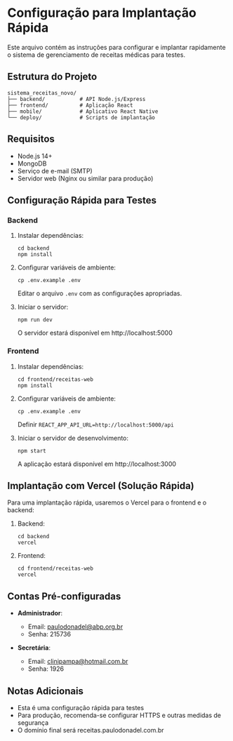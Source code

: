 # Configuração para Implantação Rápida

Este arquivo contém as instruções para configurar e implantar rapidamente o sistema de gerenciamento de receitas médicas para testes.

## Estrutura do Projeto

```
sistema_receitas_novo/
├── backend/           # API Node.js/Express
├── frontend/          # Aplicação React
├── mobile/            # Aplicativo React Native
└── deploy/            # Scripts de implantação
```

## Requisitos

- Node.js 14+
- MongoDB
- Serviço de e-mail (SMTP)
- Servidor web (Nginx ou similar para produção)

## Configuração Rápida para Testes

### Backend

1. Instalar dependências:
   ```
   cd backend
   npm install
   ```

2. Configurar variáveis de ambiente:
   ```
   cp .env.example .env
   ```
   Editar o arquivo `.env` com as configurações apropriadas.

3. Iniciar o servidor:
   ```
   npm run dev
   ```
   O servidor estará disponível em http://localhost:5000

### Frontend

1. Instalar dependências:
   ```
   cd frontend/receitas-web
   npm install
   ```

2. Configurar variáveis de ambiente:
   ```
   cp .env.example .env
   ```
   Definir `REACT_APP_API_URL=http://localhost:5000/api`

3. Iniciar o servidor de desenvolvimento:
   ```
   npm start
   ```
   A aplicação estará disponível em http://localhost:3000

## Implantação com Vercel (Solução Rápida)

Para uma implantação rápida, usaremos o Vercel para o frontend e o backend:

1. Backend:
   ```
   cd backend
   vercel
   ```

2. Frontend:
   ```
   cd frontend/receitas-web
   vercel
   ```

## Contas Pré-configuradas

- **Administrador**: 
  - Email: paulodonadel@abp.org.br
  - Senha: 215736

- **Secretária**:
  - Email: clinipampa@hotmail.com.br
  - Senha: 1926

## Notas Adicionais

- Esta é uma configuração rápida para testes
- Para produção, recomenda-se configurar HTTPS e outras medidas de segurança
- O domínio final será receitas.paulodonadel.com.br
